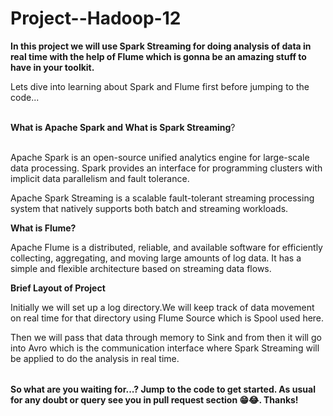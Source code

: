 # Project--Hadoop-12


<table>
 
  **In this project we will use Spark Streaming for doing analysis of data in real time with the help of Flume which is gonna be an amazing stuff to have in your toolkit.**

 Lets dive into learning about Spark and Flume first before jumping to the code...<br></br>

 **What is Apache Spark and What is Spark Streaming**?<br></br>

 Apache Spark is an open-source unified analytics engine for large-scale data processing. Spark provides an interface for programming clusters with implicit data parallelism and fault tolerance.

Apache Spark Streaming is a scalable fault-tolerant streaming processing system that natively supports both batch and streaming workloads.

**What is Flume?**

Apache Flume is a distributed, reliable, and available software for efficiently collecting, aggregating, and moving large amounts of log data. It has a simple and flexible architecture based on streaming data flows.


**Brief Layout of Project**

Initially we will set up a log directory.We will keep track of data movement on real time for that directory using Flume Source which is Spool used here.

Then we will pass that data through memory to Sink and from then it will go into Avro which is the communication interface where Spark Streaming will be applied to do the 
analysis in real time.


</table>

**So what are you waiting for...? Jump to the code to get started. As usual for any doubt or query see you in pull request section 😁😂. Thanks!**
